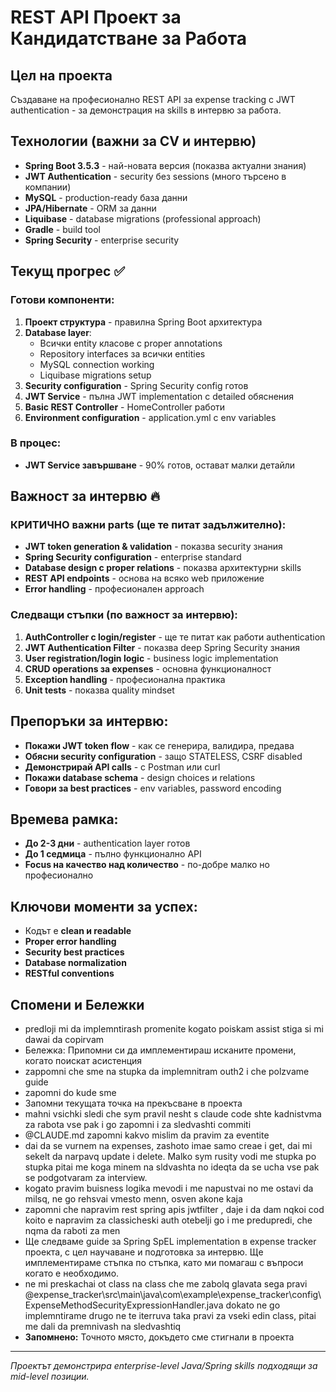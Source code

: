 # REST API Проект за Кандидатстване за Работа 

## Цел на проекта
Създаване на професионално REST API за expense tracking с JWT authentication - за демонстрация на skills в интервю за работа.

## Технологии (важни за CV и интервю)
- **Spring Boot 3.5.3** - най-новата версия (показва актуални знания)
- **JWT Authentication** - security без sessions (много търсено в компании)
- **MySQL** - production-ready база данни
- **JPA/Hibernate** - ORM за данни
- **Liquibase** - database migrations (professional approach)
- **Gradle** - build tool
- **Spring Security** - enterprise security

## Текущ прогрес ✅

### Готови компоненти:
1. **Проект структура** - правилна Spring Boot архитектура
2. **Database layer**:
   - Всички entity класове с proper annotations
   - Repository interfaces за всички entities
   - MySQL connection working
   - Liquibase migrations setup
3. **Security configuration** - Spring Security config готов
4. **JWT Service** - пълна JWT implementation с detailed обяснения
5. **Basic REST Controller** - HomeController работи
6. **Environment configuration** - application.yml с env variables

### В процес:
- **JWT Service завършване** - 90% готов, остават малки детайли

## Важност за интервю 🔥

### КРИТИЧНО важни parts (ще те питат задължително):
- **JWT token generation & validation** - показва security знания
- **Spring Security configuration** - enterprise standard
- **Database design с proper relations** - показва архитектурни skills
- **REST API endpoints** - основа на всяко web приложение
- **Error handling** - професионален approach

### Следващи стъпки (по важност за интервю):
1. **AuthController с login/register** - ще те питат как работи authentication
2. **JWT Authentication Filter** - показва deep Spring Security знания
3. **User registration/login logic** - business logic implementation
4. **CRUD operations за expenses** - основна функционалност
5. **Exception handling** - професионална практика
6. **Unit tests** - показва quality mindset

## Препоръки за интервю:
- **Покажи JWT token flow** - как се генерира, валидира, предава
- **Обясни security configuration** - защо STATELESS, CSRF disabled
- **Демонстрирай API calls** - с Postman или curl
- **Покажи database schema** - design choices и relations
- **Говори за best practices** - env variables, password encoding

## Времева рамка:
- **До 2-3 дни** - authentication layer готов
- **До 1 седмица** - пълно функционално API
- **Focus на качество над количество** - по-добре малко но професионално

## Ключови моменти за успех:
- Кодът е **clean и readable**
- **Proper error handling**
- **Security best practices**
- **Database normalization**
- **RESTful conventions**

## Спомени и Бележки
- predloji mi da implemntirash promenite kogato poiskam assist  stiga si mi dawai da copirvam
- Бележка: Припомни си да имплементираш исканите промени, когато поискат асистенция
- zappomni che sme na stupka da implemnitram outh2 i che polzvame guide
- zapomni do kude sme
- Запомни текущата точка на прекъсване в проекта
- mahni vsichki sledi che sym pravil nesht s claude code shte kadnistvma za rabota vse pak i go zapomni i za sledvashti commiti
- @CLAUDE.md zapomni kakvo mislim da pravim za eventite
- dai da se vurnem na expenses, zashoto imae samo creae i  get, dai mi sekelt da narpavq update i delete. Malko sym rusity vodi me stupka po stupka pitai me koga minem na sldvashta no ideqta da se ucha vse pak se podgotvaram za interview.
- kogato pravim buisness logika mevodi i me napustvai no me ostavi da milsq, ne go rehsvai vmesto menn, osven akone kaja 
- zapomni che napravim rest spring apis jwtfilter , daje i da dam nqkoi cod koito e napravim za classicheski auth otebelji go i me predupredi, che nqma da raboti za men
- Ще следваме guide за Spring SpEL implementation в expense tracker проекта, с цел научаване и подготовка за интервю. Ще имплементираме стъпка по стъпка, като ми помагаш с въпроси когато е необходимо.
- ne mi preskachai ot class na class che me zabolq glavata sega pravi @expense_tracker\src\main\java\com\example\expense_tracker\config\ExpenseMethodSecurityExpressionHandler.java dokato ne go implemntirame drugo ne te iterruva taka pravi za vseki edin class, pitai me dali da premnivash na sledvashtiq
- **Запомнено:** Точното място, докъдето сме стигнали в проекта

---
*Проектът демонстрира enterprise-level Java/Spring skills подходящи за mid-level позиции.*